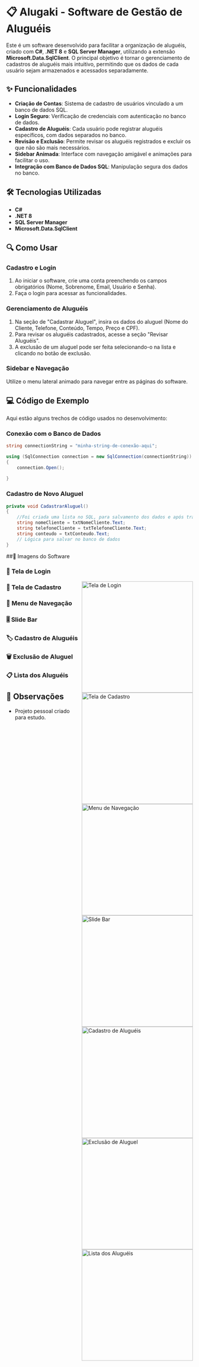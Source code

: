 # 📋 Alugaki - Software de Gestão de Aluguéis

Este é um software desenvolvido para facilitar a organização de aluguéis, criado com **C#**, **.NET 8** e **SQL Server Manager**, utilizando a extensão **Microsoft.Data.SqlClient**. O principal objetivo é tornar o gerenciamento de cadastros de aluguéis mais intuitivo, permitindo que os dados de cada usuário sejam armazenados e acessados separadamente.

## ✨ Funcionalidades

- **Criação de Contas**: Sistema de cadastro de usuários vinculado a um banco de dados SQL.
- **Login Seguro**: Verificação de credenciais com autenticação no banco de dados.
- **Cadastro de Aluguéis**: Cada usuário pode registrar aluguéis específicos, com dados separados no banco.
- **Revisão e Exclusão**: Permite revisar os aluguéis registrados e excluir os que não são mais necessários.
- **Sidebar Animada**: Interface com navegação amigável e animações para facilitar o uso.
- **Integração com Banco de Dados SQL**: Manipulação segura dos dados no banco.

## 🛠️ Tecnologias Utilizadas

- **C#**
- **.NET 8**
- **SQL Server Manager**
- **Microsoft.Data.SqlClient**

## 🔍 Como Usar

### Cadastro e Login

1. Ao iniciar o software, crie uma conta preenchendo os campos obrigatórios (Nome, Sobrenome, Email, Usuário e Senha).
2. Faça o login para acessar as funcionalidades.

### Gerenciamento de Aluguéis

1. Na seção de "Cadastrar Aluguel", insira os dados do aluguel (Nome do Cliente, Telefone, Conteúdo, Tempo, Preço e CPF).
2. Para revisar os aluguéis cadastrados, acesse a seção "Revisar Aluguéis".
3. A exclusão de um aluguel pode ser feita selecionando-o na lista e clicando no botão de exclusão.

### Sidebar e Navegação

Utilize o menu lateral animado para navegar entre as páginas do software.

## 💻 Código de Exemplo

Aqui estão alguns trechos de código usados no desenvolvimento:

### Conexão com o Banco de Dados
```csharp
string connectionString = "minha-string-de-conexão-aqui";

using (SqlConnection connection = new SqlConnection(connectionString))
{
    connection.Open();
   
}
```
### Cadastro de Novo Aluguel
```csharp
private void CadastrarAluguel()
{
    //Foi criada uma lista no SQL, para salvamento dos dados e após trazer ele para o software foi utilizado:
    string nomeCliente = txtNomeCliente.Text;
    string telefoneCliente = txtTelefoneCliente.Text;
    string conteudo = txtConteudo.Text;
    // Lógica para salvar no banco de dados
}
```

##📸 Imagens do Software

### 🔐 Tela de Login
<img src="https://github.com/user-attachments/assets/7f6358db-2508-4860-904f-a3db473aa45c" alt="Tela de Login" style="float: right; width: 300px;"/>

### 📝 Tela de Cadastro
<img src="https://github.com/user-attachments/assets/72cd1324-eeeb-4e80-9107-7b10e9a54712" alt="Tela de Cadastro" style="float: right; width: 300px;"/>

### 📂 Menu de Navegação
<img src="https://github.com/user-attachments/assets/4bb71d19-6248-46c3-aa57-cfec9e5ce7e0" alt="Menu de Navegação" style="float: right; width: 300px;"/>

### 🎚️ Slide Bar
<img src="https://github.com/user-attachments/assets/e5d0d7c8-639a-4a45-b1ad-87b974d9f471" alt="Slide Bar" style="float: right; width: 300px;"/>

### 🏷️ Cadastro de Aluguéis
<img src="https://github.com/user-attachments/assets/dca5e9f6-d581-4533-a06b-bfa43c9cfcd7" alt="Cadastro de Aluguéis" style="float: right; width: 300px;"/>

### 🗑️ Exclusão de Aluguel
<img src="https://github.com/user-attachments/assets/9a4e2fae-d870-4c01-8c49-a67d8fa08d92" alt="Exclusão de Aluguel" style="float: right; width: 300px;"/>

### 📋 Lista dos Aluguéis
<img src="https://github.com/user-attachments/assets/16fb3271-43f1-4eec-8a03-6118dbc064af" alt="Lista dos Aluguéis" style="float: right; width: 300px;"/>


## 📝 Observações
-  Projeto pessoal criado para estudo.
